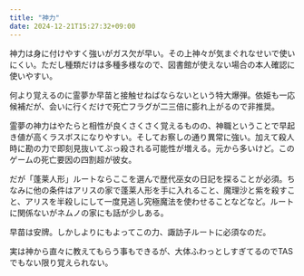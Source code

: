 ```yaml
---
title: "神力"
date: 2024-12-21T15:27:32+09:00
---
```

神力は身に付けやすく強いがガス欠が早い。その上神々が気まぐれなせいで使いにくい。ただし種類だけは多種多様なので、図書館が使えない場合の本人確認に使いやすい。

何より覚えるのに霊夢か早苗と接触せねばならないという特大爆弾。依姫も一応候補だが、会いに行くだけで死亡フラグが二三倍に膨れ上がるので非推奨。

霊夢の神力はやたらと相性が良くさくさく覚えるものの、神職ということで早起き値が高くラスボスになりやすい。そしてお察しの通り異常に強い。加えて殺人時に勘の力で即刻見抜いてぶっ殺される可能性が増える。元から多いけど。このゲームの死亡要因の四割超が彼女。

だが「蓬莱人形」ルートならここを選んで歴代巫女の日記を探ることが必須。ちなみに他の条件はアリスの家で蓬莱人形を手に入れること、魔理沙と紫を殺すこと、アリスを半殺しにして一度見逃し究極魔法を使わせることなどなど。ルートに関係ないがネムノの家にも話が少しある。

早苗は安牌。しかしよりにもよってこの力、諏訪子ルートに必須なのだ。

実は神から直々に教えてもらう事もできるが、大体ふわっとしすぎてるのでTASでもない限り覚えられない。
